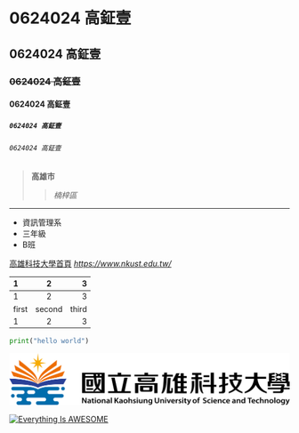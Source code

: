 # 0624024 高鉦壹

## 0624024 高鉦壹

### ~~0624024 高鉦壹~~

#### 0624024 高鉦壹

##### `0624024 高鉦壹`

###### ```0624024 高鉦壹```

> **高雄市**
>> *楠梓區*

___

* 資訊管理系
* 三年級
* B班

[高雄科技大學首頁](https://www.nkust.edu.tw/)
*<https://www.nkust.edu.tw/>*

|   1   |   2   |   3   |
|:------|:-----:|------:|
|   1   |   2   |   3   |
| first | second|  third|
|   1   |   2   |   3   |

```python
print("hello world")
```

![NKUST](nkust.png "高雄科大")

[![Everything Is AWESOME](https://img.youtube.com/vi/StTqXEQ2l-Y/0.jpg)](https://www.youtube.com/watch?v=StTqXEQ2l-Y "Everything Is AWESOME")
